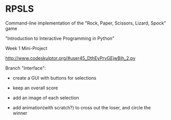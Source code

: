 # RPSLS
Command-line implementation of the "Rock, Paper, Scissors, Lizard, Spock" game

"Introduction to Interactive Programming in Python"

Week 1 Mini-Project

http://www.codeskulptor.org/#user45_DthEyPrvGEjwBih_2.py

Branch "Interface":

- create a GUI with buttons for selections

- keep an overall score

- add an image of each selection

- add animation(with scratch?) to cross out the loser, and circle the winner
